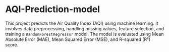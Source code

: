 # AQI-Prediction-model
This project predicts the Air Quality Index (AQI) using machine learning. It involves data preprocessing, handling missing values, feature selection, and training a `RandomForestRegressor` model. The model is evaluated using Mean Absolute Error (MAE), Mean Squared Error (MSE), and R-squared (R²) score.
